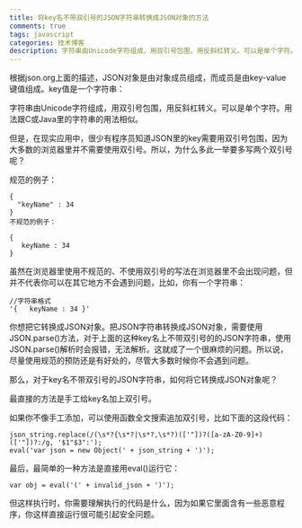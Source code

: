 ```yaml
---
title: 将key名不带双引号的JSON字符串转换成JSON对象的方法
comments: true
tags: javascript
categories: 技术博客
description: 字符串由Unicode字符组成，用双引号包围，用反斜杠转义。可以是单个字符。用法跟C或Java里的字符串的用法相似。
---
```

根据json.org上面的描述，JSON对象是由对象成员组成，而成员是由key-value键值组成。key值是一个字符串：

字符串由Unicode字符组成，用双引号包围，用反斜杠转义。可以是单个字符。用法跟C或Java里的字符串的用法相似。

但是，在现实应用中，很少有程序员知道JSON里的key需要用双引号包围，因为大多数的浏览器里并不需要使用双引号。所以，为什么多此一举要多写两个双引号呢？

规范的例子：

	{
	  "keyName" : 34
	}
	不规范的例子：
	
	{
	   keyName : 34
	}
虽然在浏览器里使用不规范的、不使用双引号的写法在浏览器里不会出现问题，但并不代表你可以在其它地方不会遇到问题，比如，你有一个字符串：

	//字符串格式
	'{   keyName : 34 }'
你想把它转换成JSON对象。把JSON字符串转换成JSON对象，需要使用JSON.parse()方法，对于上面的这种key名上不带双引号的的JSON字符串，使用JSON.parse()解析时会报错，无法解析。这就成了一个很麻烦的问题。所以说，尽量使用规范的预防还是有好处的，尽管大多数时候你不会遇到问题。

那么，对于key名不带双引号的JSON字符串，如何将它转换成JSON对象呢？

最直接的方法是手工给key名加上双引号。

如果你不像手工添加，可以使用函数全文搜索追加双引号，比如下面的这段代码：

	json_string.replace(/(\s*?{\s*?|\s*?,\s*?)(['"])?([a-zA-Z0-9]+)(['"])?:/g, '$1"$3":');
	eval('var json = new Object(' + json_string + ')');
最后，最简单的一种方法是直接用eval()运行它：

	var obj = eval('(' + invalid_json + ')');
但这样执行时，你需要理解执行的代码是什么，因为如果它里面含有一些恶意程序，你这样直接运行很可能引起安全问题。
